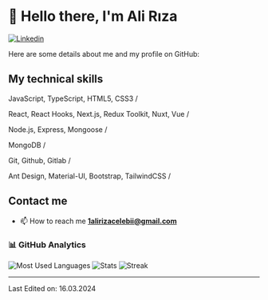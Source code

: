 # 👋 Hello there, I'm Ali Rıza

[![Linkedin](https://img.shields.io/badge/LinkedIn-blue?style=flat&logo=linkedin&labelColor=blue)](https://www.linkedin.com/in/ali-r%C4%B1za-%C3%A7elebi-99a3a3181/)

Here are some details about me and my profile on GitHub:

## My technical skills

JavaScript, TypeScript, HTML5, CSS3 /

React, React Hooks, Next.js, Redux Toolkit, Nuxt, Vue /

Node.js, Express, Mongoose /

MongoDB /

Git, Github, Gitlab /

Ant Design, Material-UI, Bootstrap, TailwindCSS /

## Contact me

- 📫 How to reach me **1alirizacelebii@gmail.com**

### 📊 GitHub Analytics

![Most Used Languages](https://github-readme-stats.vercel.app/api/top-langs?username=celebiali&show_icons=true&locale=en&layout=compact&langs_count=8&theme=algolia)
![Stats](https://github-readme-stats.vercel.app/api?username=celebiali&show_icons=true&locale=en&theme=algolia&include_all_commits=true&count_private=true)
![Streak](https://github-readme-streak-stats.herokuapp.com?user=celebiali&theme=algolia)

---

Last Edited on: 16.03.2024
